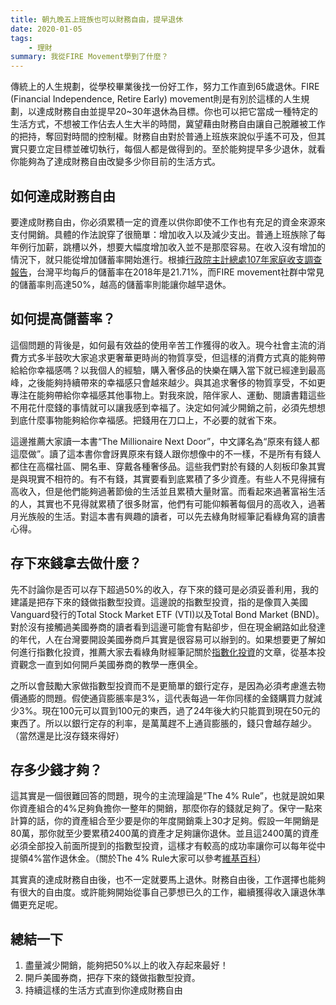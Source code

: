 ```yaml
---
title: 朝九晚五上班族也可以財務自由，提早退休 
date: 2020-01-05
tags: 
    - 理財
summary: 我從FIRE Movement學到了什麼？
---
```


傳統上的人生規劃，從學校畢業後找一份好工作，努力工作直到65歲退休。FIRE (Financial Independence, Retire Early) movement則是有別於這樣的人生規劃，以達成財務自由並提早20~30年退休為目標。你也可以把它當成一種特定的生活方式，不想被工作佔去人生大半的時間，冀望藉由財務自由讓自己脫離被工作的把持，奪回對時間的控制權。財務自由對於普通上班族來說似乎遙不可及，但其實只要立定目標並確切執行，每個人都是做得到的。至於能夠提早多少退休，就看你能夠為了達成財務自由改變多少你目前的生活方式。

## 如何達成財務自由

要達成財務自由，你必須累積一定的資產以供你即使不工作也有充足的資金來源來支付開銷。具體的作法說穿了很簡單：增加收入以及減少支出。普通上班族除了每年例行加薪，跳槽以外，想要大幅度增加收入並不是那麼容易。在收入沒有增加的情況下，就只能從增加儲蓄率開始進行。根據[行政院主計總處107年家庭收支調查報告](https://win.dgbas.gov.tw/fies/doc/result/107.pdf)，台灣平均每戶的儲蓄率在2018年是21.71%，而FIRE movement社群中常見的儲蓄率則高達50%，越高的儲蓄率則能讓你越早退休。

## 如何提高儲蓄率？

這個問題的背後是，如何最有效益的使用辛苦工作獲得的收入。現今社會主流的消費方式多半鼓吹大家追求更奢華更時尚的物質享受，但這樣的消費方式真的能夠帶給給你幸福感嗎？以我個人的經驗，購入奢侈品的快樂在購入當下就已經達到最高峰，之後能夠持續帶來的幸福感只會越來越少。與其追求奢侈的物質享受，不如更專注在能夠帶給你幸福感其他事物上。對我來說，陪伴家人、運動、閱讀書籍這些不用花什麼錢的事情就可以讓我感到幸福了。決定如何減少開銷之前，必須先想想到底什麼事物能夠給你幸福感。把錢用在刀口上，不必要的就省下來。

這邊推薦大家讀一本書“The Millionaire Next Door”，中文譯名為“原來有錢人都這麼做”。讀了這本書你會訝異原來有錢人跟你想像中的不一樣，不是所有有錢人都住在高檔社區、開名車、穿戴各種奢侈品。這些我們對於有錢的人刻板印象其實是與現實不相符的。有不有錢，其實要看到底累積了多少資產。有些人不見得擁有高收入，但是他們能夠過著節儉的生活並且累積大量財富。而看起來過著富裕生活的人，其實也不見得就累積了很多財富，他們有可能仰賴著每個月的高收入，過著月光族般的生活。對這本書有興趣的讀者，可以先去綠角財經筆記看綠角寫的讀書心得。

## 存下來錢拿去做什麼？

先不討論你是否可以存下超過50%的收入，存下來的錢可是必須妥善利用，我的建議是把存下來的錢做指數型投資。這邊說的指數型投資，指的是像買入美國Vanguard發行的Total Stock Market ETF (VTI)以及Total Bond Market (BND)。對於沒有接觸過美國券商的讀者看到這邊可能會有點卻步，但在現金網路如此發達的年代，人在台灣要開設美國券商戶其實是很容易可以辦到的。如果想要更了解如何進行指數化投資，推薦大家去看綠角財經筆記關於[指數化投資](http://greenhornfinancefootnote.blogspot.com/2018/08/blog-post_15.html)的文章，從基本投資觀念一直到如何開戶美國券商的教學一應俱全。

之所以會鼓勵大家做指數型投資而不是更簡單的銀行定存，是因為必須考慮進去物價通膨的問題。假使通貨膨脹率是3%，這代表每過一年你同樣的金錢購買力就減少3%。現在100元可以買到100元的東西，過了24年後大約只能買到現在50元的東西了。所以以銀行定存的利率，是萬萬趕不上通貨膨脹的，錢只會越存越少。（當然還是比沒存錢來得好）

## 存多少錢才夠？

這其實是一個很難回答的問題，現今的主流理論是”The 4% Rule”，也就是說如果你資產組合的4%足夠負擔你一整年的開銷，那麼你存的錢就足夠了。保守一點來計算的話，你的資產組合至少要是你的年度開銷乘上30才足夠。假設一年開銷是80萬，那你就至少要累積2400萬的資產才足夠讓你退休。並且這2400萬的資產必須全部投入前面所提到的指數型投資，這樣才有較高的成功率讓你可以每年從中提領4%當作退休金。（關於The 4% Rule大家可以參考[維基百科](https://en.wikipedia.org/wiki/Trinity_study)）

其實真的達成財務自由後，也不一定就要馬上退休。財務自由後，工作選擇也能夠有很大的自由度。或許能夠開始從事自己夢想已久的工作，繼續獲得收入讓退休準備更充足呢。

## 總結一下

1. 盡量減少開銷，能夠把50%以上的收入存起來最好！
2. 開戶美國券商，把存下來的錢做指數型投資。
3. 持續這樣的生活方式直到你達成財務自由